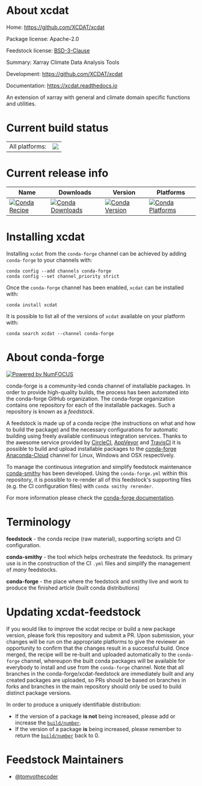 # About xcdat

Home: https://github.com/XCDAT/xcdat

Package license: Apache-2.0

Feedstock license: [BSD-3-Clause](https://github.com/conda-forge/xcdat-feedstock/blob/master/LICENSE.txt)

Summary: Xarray Climate Data Analysis Tools

Development: https://github.com/XCDAT/xcdat

Documentation: https://xcdat.readthedocs.io

An extension of xarray with general and climate domain specific functions and utilities.

# Current build status

<table><tr><td>All platforms:</td>
    <td>
      <a href="https://dev.azure.com/conda-forge/feedstock-builds/_build/latest?definitionId=14179&branchName=master">
        <img src="https://dev.azure.com/conda-forge/feedstock-builds/_apis/build/status/xcdat-feedstock?branchName=master">
      </a>
    </td>
  </tr>
</table>

# Current release info

| Name                                                                                                           | Downloads                                                                                                           | Version                                                                                                           | Platforms                                                                                                           |
| -------------------------------------------------------------------------------------------------------------- | ------------------------------------------------------------------------------------------------------------------- | ----------------------------------------------------------------------------------------------------------------- | ------------------------------------------------------------------------------------------------------------------- |
| [![Conda Recipe](https://img.shields.io/badge/recipe-xcdat-green.svg)](https://anaconda.org/conda-forge/xcdat) | [![Conda Downloads](https://img.shields.io/conda/dn/conda-forge/xcdat.svg)](https://anaconda.org/conda-forge/xcdat) | [![Conda Version](https://img.shields.io/conda/vn/conda-forge/xcdat.svg)](https://anaconda.org/conda-forge/xcdat) | [![Conda Platforms](https://img.shields.io/conda/pn/conda-forge/xcdat.svg)](https://anaconda.org/conda-forge/xcdat) |

# Installing xcdat

Installing `xcdat` from the `conda-forge` channel can be achieved by adding `conda-forge` to your channels with:

```
conda config --add channels conda-forge
conda config --set channel_priority strict
```

Once the `conda-forge` channel has been enabled, `xcdat` can be installed with:

```
conda install xcdat
```

It is possible to list all of the versions of `xcdat` available on your platform with:

```
conda search xcdat --channel conda-forge
```

# About conda-forge

[![Powered by
NumFOCUS](https://img.shields.io/badge/powered%20by-NumFOCUS-orange.svg?style=flat&colorA=E1523D&colorB=007D8A)](https://numfocus.org)

conda-forge is a community-led conda channel of installable packages.
In order to provide high-quality builds, the process has been automated into the
conda-forge GitHub organization. The conda-forge organization contains one repository
for each of the installable packages. Such a repository is known as a _feedstock_.

A feedstock is made up of a conda recipe (the instructions on what and how to build
the package) and the necessary configurations for automatic building using freely
available continuous integration services. Thanks to the awesome service provided by
[CircleCI](https://circleci.com/), [AppVeyor](https://www.appveyor.com/)
and [TravisCI](https://travis-ci.com/) it is possible to build and upload installable
packages to the [conda-forge](https://anaconda.org/conda-forge)
[Anaconda-Cloud](https://anaconda.org/) channel for Linux, Windows and OSX respectively.

To manage the continuous integration and simplify feedstock maintenance
[conda-smithy](https://github.com/conda-forge/conda-smithy) has been developed.
Using the `conda-forge.yml` within this repository, it is possible to re-render all of
this feedstock's supporting files (e.g. the CI configuration files) with `conda smithy rerender`.

For more information please check the [conda-forge documentation](https://conda-forge.org/docs/).

# Terminology

**feedstock** - the conda recipe (raw material), supporting scripts and CI configuration.

**conda-smithy** - the tool which helps orchestrate the feedstock.
Its primary use is in the construction of the CI `.yml` files
and simplify the management of _many_ feedstocks.

**conda-forge** - the place where the feedstock and smithy live and work to
produce the finished article (built conda distributions)

# Updating xcdat-feedstock

If you would like to improve the xcdat recipe or build a new
package version, please fork this repository and submit a PR. Upon submission,
your changes will be run on the appropriate platforms to give the reviewer an
opportunity to confirm that the changes result in a successful build. Once
merged, the recipe will be re-built and uploaded automatically to the
`conda-forge` channel, whereupon the built conda packages will be available for
everybody to install and use from the `conda-forge` channel.
Note that all branches in the conda-forge/xcdat-feedstock are
immediately built and any created packages are uploaded, so PRs should be based
on branches in forks and branches in the main repository should only be used to
build distinct package versions.

In order to produce a uniquely identifiable distribution:

- If the version of a package **is not** being increased, please add or increase
  the [`build/number`](https://docs.conda.io/projects/conda-build/en/latest/resources/define-metadata.html#build-number-and-string).
- If the version of a package **is** being increased, please remember to return
  the [`build/number`](https://docs.conda.io/projects/conda-build/en/latest/resources/define-metadata.html#build-number-and-string)
  back to 0.

# Feedstock Maintainers

- [@tomvothecoder](https://github.com/tomvothecoder/)
